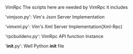 VimRpc
The scripts here are needed by VimRpc
it includes

'vimjson.py': Vim's Json Server Implementation

'vimxml.py':  Vim's Xml Server Implementation(Xml-Rpc)

'rpcbuildenv.py': VimRpc API function Instance

'__init__.py': Well Python __init__ file
